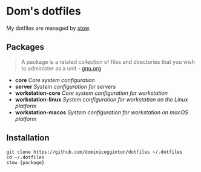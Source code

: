 # Dom's dotfiles

My dotfiles are managed by [stow](https://www.gnu.org/software/stow/).

## Packages

> A package is a related collection of files and directories that you wish to administer as a unit - [gnu.org](https://www.gnu.org/software/stow/manual/stow.html#Terminology)

- **core** _Core system configuration_ 
- **server** _System configuration for servers_
- **workstation-core** _Core system configuration for workstation_
- **workstation-linux** _System configuration for workstation on the Linux platform_
- **workstation-macos** _System configuration for workstation on macOS platform_

## Installation

``` shell
git clone https://github.com/dominicegginton/dotfiles ~/.dotfiles
cd ~/.dotfiles
stow {package}
```

